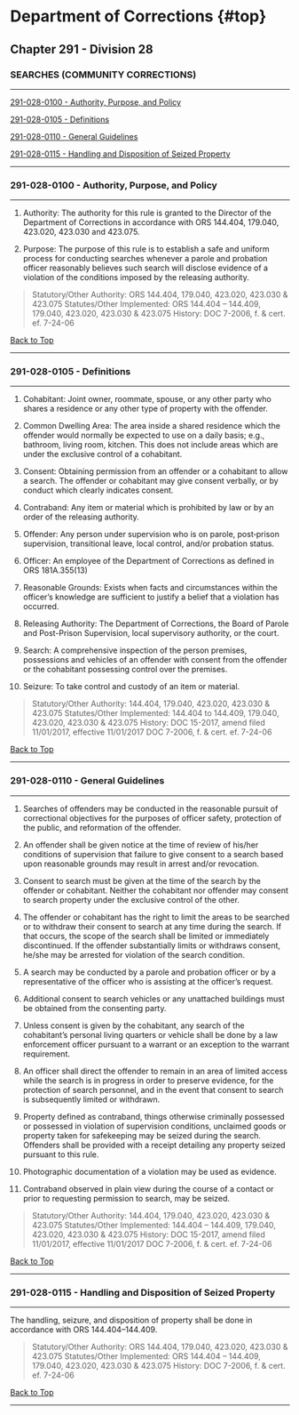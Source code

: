 # Department of Corrections {#top}

## Chapter 291 - Division 28

### SEARCHES \(COMMUNITY CORRECTIONS\)

---

[291-028-0100 - Authority, Purpose, and Policy](#291-028-0100---authority-purpose-and-policy)

[291-028-0105 - Definitions](#291-028-0105---definitions)

[291-028-0110 - General Guidelines](#291-028-0110---general-guidelines)

[291-028-0115 - Handling and Disposition of Seized Property](#291-028-0115---handling-and-disposition-of-seized-property)

---

### 291-028-0100 - Authority, Purpose, and Policy

---

1. Authority: The authority for this rule is granted to the Director of the Department of Corrections in accordance with ORS 144.404, 179.040, 423.020, 423.030 and 423.075.

2. Purpose: The purpose of this rule is to establish a safe and uniform process for conducting searches whenever a parole and probation officer reasonably believes such search will disclose evidence of a violation of the conditions imposed by the releasing authority.

> Statutory/Other Authority: ORS 144.404, 179.040, 423.020, 423.030 & 423.075
> Statutes/Other Implemented: ORS 144.404 – 144.409, 179.040, 423.020, 423.030 & 423.075
> History:
> DOC 7-2006, f. & cert. ef. 7-24-06

[Back to Top](#top "Return to Top of Page")

---

### 291-028-0105 - Definitions

---

1. Cohabitant: Joint owner, roommate, spouse, or any other party who shares a residence or any other type of property with the offender.

2. Common Dwelling Area: The area inside a shared residence which the offender would normally be expected to use on a daily basis; e.g., bathroom, living room, kitchen. This does not include areas which are under the exclusive control of a cohabitant.

3. Consent: Obtaining permission from an offender or a cohabitant to allow a search. The offender or cohabitant may give consent verbally, or by conduct which clearly indicates consent.

4. Contraband: Any item or material which is prohibited by law or by an order of the releasing authority.

5. Offender: Any person under supervision who is on parole, post‑prison supervision, transitional leave, local control, and/or probation status.

6. Officer: An employee of the Department of Corrections as defined in ORS 181A.355\(13\)

7. Reasonable Grounds: Exists when facts and circumstances within the officer’s knowledge are sufficient to justify a belief that a violation has occurred.

8. Releasing Authority: The Department of Corrections, the Board of Parole and Post-Prison Supervision, local supervisory authority, or the court.

9. Search: A comprehensive inspection of the person premises, possessions and vehicles of an offender with consent from the offender or the cohabitant possessing control over the premises.

10. Seizure: To take control and custody of an item or material.

> Statutory/Other Authority: 144.404, 179.040, 423.020, 423.030 & 423.075
> Statutes/Other Implemented: 144.404 to 144.409, 179.040, 423.020, 423.030 & 423.075
> History:
> DOC 15-2017, amend filed 11/01/2017, effective 11/01/2017
> DOC 7-2006, f. & cert. ef. 7-24-06

[Back to Top](#top "Return to Top of Page")

---

### 291-028-0110 - General Guidelines

---

1. Searches of offenders may be conducted in the reasonable pursuit of correctional objectives for the purposes of officer safety, protection of the public, and reformation of the offender.

2. An offender shall be given notice at the time of review of his/her conditions of supervision that failure to give consent to a search based upon reasonable grounds may result in arrest and/or revocation.

3. Consent to search must be given at the time of the search by the offender or cohabitant. Neither the cohabitant nor offender may consent to search property under the exclusive control of the other.

4. The offender or cohabitant has the right to limit the areas to be searched or to withdraw their consent to search at any time during the search. If that occurs, the scope of the search shall be limited or immediately discontinued. If the offender substantially limits or withdraws consent, he/she may be arrested for violation of the search condition.

5. A search may be conducted by a parole and probation officer or by a representative of the officer who is assisting at the officer’s request.

6. Additional consent to search vehicles or any unattached buildings must be obtained from the consenting party.

7. Unless consent is given by the cohabitant, any search of the cohabitant’s personal living quarters or vehicle shall be done by a law enforcement officer pursuant to a warrant or an exception to the warrant requirement.

8. An officer shall direct the offender to remain in an area of limited access while the search is in progress in order to preserve evidence, for the protection of search personnel, and in the event that consent to search is subsequently limited or withdrawn.

9. Property defined as contraband, things otherwise criminally possessed or possessed in violation of supervision conditions, unclaimed goods or property taken for safekeeping may be seized during the search. Offenders shall be provided with a receipt detailing any property seized pursuant to this rule.

10. Photographic documentation of a violation may be used as evidence.

11. Contraband observed in plain view during the course of a contact or prior to requesting permission to search, may be seized.

> Statutory/Other Authority:  144.404, 179.040, 423.020, 423.030 & 423.075
> Statutes/Other Implemented: 144.404 – 144.409, 179.040, 423.020, 423.030 & 423.075
> History:
> DOC 15-2017, amend filed 11/01/2017, effective 11/01/2017
> DOC 7-2006, f. & cert. ef. 7-24-06

[Back to Top](#top "Return to Top of Page")

---

### 291-028-0115 - Handling and Disposition of Seized Property

---

The handling, seizure, and disposition of property shall be done in accordance with ORS 144.404–144.409.

> Statutory/Other Authority: ORS 144.404, 179.040, 423.020, 423.030 & 423.075
> Statutes/Other Implemented: ORS 144.404 – 144.409, 179.040, 423.020, 423.030 & 423.075
> History:
> DOC 7-2006, f. & cert. ef. 7-24-06

[Back to Top](#top "Return to Top of Page")

---
